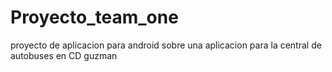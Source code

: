 # Proyecto_team_one
proyecto de aplicacion para android sobre una aplicacion para la central de autobuses en CD guzman
